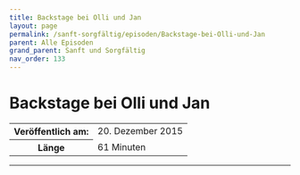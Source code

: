 ```yaml
---
title: Backstage bei Olli und Jan
layout: page
permalink: /sanft-sorgfältig/episoden/Backstage-bei-Olli-und-Jan
parent: Alle Episoden
grand_parent: Sanft und Sorgfältig
nav_order: 133
---
```


# Backstage bei Olli und Jan
<table class="resp-table dcf-table dcf-table-responsive dcf-table-bordered dcf-table-striped dcf-w-100%">
                    <tbody>
                        <tr>
                            <th scope="row">Veröffentlich am:</th>
                            <td data-label="Veröffentlich am:">20. Dezember 2015</td>
                        </tr>
                        <tr>
                            <th scope="row">Länge </th>
                            <td data-label="Länge ">61 Minuten</td>
                        </tr></tbody>
                </table>

***

